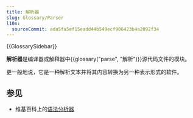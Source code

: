 ```yaml
---
title: 解析器
slug: Glossary/Parser
l10n:
  sourceCommit: ada5fa5ef15eadd44b549ecf906423b4a2092f34
---
```


{{GlossarySidebar}}

**解析器**是编译器或解释器中{{glossary("parse", "解析")}}源代码文件的模块。

更一般地说，它是一种解析文本并将其内容转换为另一种表示形式的软件。

## 参见

- 维基百科上的[语法分析器](https://zh.wikipedia.org/wiki/语法分析)
